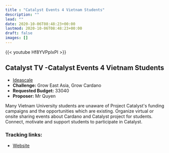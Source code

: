 ```yaml
---
title : "Catalyst Events 4 Vietnam Students"
description: ""
lead: ""
date: 2020-10-06T08:48:23+00:00
lastmod: 2020-10-06T08:48:23+00:00
draft: false
images: []
---
```


{{<  youtube Hf8YVPpIxPI >}}

## Catalyst TV -Catalyst Events 4 Vietnam Students

- [Ideascale](https://cardano.ideascale.com/c/idea/418484)
- **Challenge:** Grow East Asia, Grow Cardano
- **Requested Budget:** 33040
- **Proposer:** Mr Quyen


Many Vietnam University students are unaware of Project Catalyst's funding campaigns and the opportunities which are existing. Organize virtual or onsite sharing events about Cardano and Catalyst project for students. Connect, motivate and support students to participate in Catalyst.


### Tracking links:

- [Website](https://cardano2vn.io)

